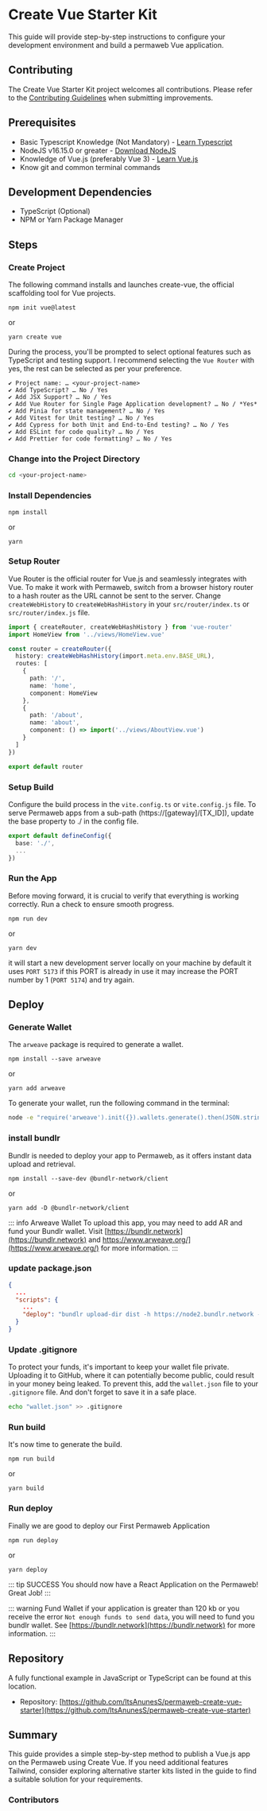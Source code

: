 # Create Vue Starter Kit

This guide will provide step-by-step instructions to configure your development environment and build a permaweb Vue application.

## Contributing

The Create Vue Starter Kit project welcomes all contributions. Please refer to the [Contributing Guidelines](./CONTRIBUTING.md) when submitting improvements.

## Prerequisites

- Basic Typescript Knowledge (Not Mandatory) - [Learn Typescript](https://www.typescriptlang.org/docs/)
- NodeJS v16.15.0 or greater - [Download NodeJS](https://nodejs.org/en/download/)
- Knowledge of Vue.js (preferably Vue 3) - [Learn Vue.js](https://vuejs.org/)
- Know git and common terminal commands

## Development Dependencies

- TypeScript (Optional)
- NPM or Yarn Package Manager

## Steps

### Create Project

The following command installs and launches create-vue, the official scaffolding tool for Vue projects.


```console:no-line-numbers
npm init vue@latest
```

or 

```console:no-line-numbers
yarn create vue
```

During the process, you'll be prompted to select optional features such as TypeScript and testing support. I recommend selecting the `Vue Router` with yes, the rest can be selected as per your preference.

```console:no-line-numbers
✔ Project name: … <your-project-name>
✔ Add TypeScript? … No / Yes
✔ Add JSX Support? … No / Yes
✔ Add Vue Router for Single Page Application development? … No / *Yes*
✔ Add Pinia for state management? … No / Yes
✔ Add Vitest for Unit testing? … No / Yes
✔ Add Cypress for both Unit and End-to-End testing? … No / Yes
✔ Add ESLint for code quality? … No / Yes
✔ Add Prettier for code formatting? … No / Yes
```

### Change into the Project Directory

```sh
cd <your-project-name>
```

### Install Dependencies

```console:no-line-numbers
npm install
```

or

```console:no-line-numbers
yarn
```

### Setup Router

Vue Router is the official router for Vue.js and seamlessly integrates with Vue. To make it work with Permaweb, switch from a browser history router to a hash router as the URL cannot be sent to the server. Change `createWebHistory` to `createWebHashHistory` in your `src/router/index.ts` or `src/router/index.js` file.

```ts
import { createRouter, createWebHashHistory } from 'vue-router'
import HomeView from '../views/HomeView.vue'

const router = createRouter({
  history: createWebHashHistory(import.meta.env.BASE_URL),
  routes: [
    {
      path: '/',
      name: 'home',
      component: HomeView
    },
    {
      path: '/about',
      name: 'about',
      component: () => import('../views/AboutView.vue')
    }
  ]
})

export default router
```

### Setup Build

Configure the build process in the `vite.config.ts` or `vite.config.js` file. To serve Permaweb apps from a sub-path (https://[gateway]/[TX_ID]), update the base property to ./ in the config file.

```ts
export default defineConfig({
  base: './',
  ...
})
```

### Run the App

Before moving forward, it is crucial to verify that everything is working correctly. Run a check to ensure smooth progress.

```console:no-line-numbers
npm run dev
```

or

```console:no-line-numbers
yarn dev
```

it will start a new development server locally on your machine by default it uses `PORT 5173` if this PORT is already in use it may increase the PORT number by 1 (`PORT 5174`) and try again.

## Deploy

### Generate Wallet
The `arweave` package is required to generate a wallet.

```console:no-line-numbers
npm install --save arweave
```

or

```console:no-line-numbers
yarn add arweave
```

To generate your wallet, run the following command in the terminal:

```sh
node -e "require('arweave').init({}).wallets.generate().then(JSON.stringify).then(console.log.bind(console))" > wallet.json
```

### install bundlr

Bundlr is needed to deploy your app to Permaweb, as it offers instant data upload and retrieval.


```console:no-line-numbers
npm install --save-dev @bundlr-network/client
```

or

```console:no-line-numbers
yarn add -D @bundlr-network/client
```

::: info Arweave Wallet
To upload this app, you may need to add AR and fund your Bundlr wallet. Visit [https://bundlr.network](https://bundlr.network) and https://www.arweave.org/](https://www.arweave.org/) for more information.
:::

### update package.json

```json
{
  ...
  "scripts": {
    ...
    "deploy": "bundlr upload-dir dist -h https://node2.bundlr.network --wallet ./wallet.json -c arweave --index-file index.html --no-confirmation"
  }
}
```

### Update .gitignore

To protect your funds, it's important to keep your wallet file private. Uploading it to GitHub, where it can potentially become public, could result in your money being leaked. To prevent this, add the `wallet.json` file to your `.gitignore` file. And don't forget to save it in a safe place.

```sh
echo "wallet.json" >> .gitignore
```

### Run build

It's now time to generate the build.

```console:no-line-numbers
npm run build
```

or

```console:no-line-numbers
yarn build
```

### Run deploy
Finally we are good to deploy our First Permaweb Application

```console:no-line-numbers
npm run deploy
```

or

```console:no-line-numbers
yarn deploy
```

::: tip SUCCESS
You should now have a React Application on the Permaweb! Great Job!
:::

::: warning Fund Wallet
if your application is greater than 120 kb or you receive the error `Not enough funds to send data`, you will need to fund you bundlr wallet. See [https://bundlr.network](https://bundlr.network) for more information.
:::

## Repository

A fully functional example in JavaScript or TypeScript can be found at this location.

* Repository: [https://github.com/ItsAnunesS/permaweb-create-vue-starter](https://github.com/ItsAnunesS/permaweb-create-vue-starter)

## Summary

This guide provides a simple step-by-step method to publish a Vue.js app on the Permaweb using Create Vue. If you need additional features Tailwind, consider exploring alternative starter kits listed in the guide to find a suitable solution for your requirements.

### Contributors

